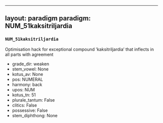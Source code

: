 
---
layout: paradigm
paradigm: NUM_51kaksitriljardia
---
### ` NUM_51kaksitriljardia `

Optimisation hack for exceptional compound ’kaksitriljardia’ that inflects in all parts with agreement
* grade_dir: weaken
* stem_vowel: None
* kotus_av: None
* pos: NUMERAL
* harmony: back
* upos: NUM
* kotus_tn: 51
* plurale_tantum: False
* clitics: False
* possessive: False
* stem_diphthong: None
